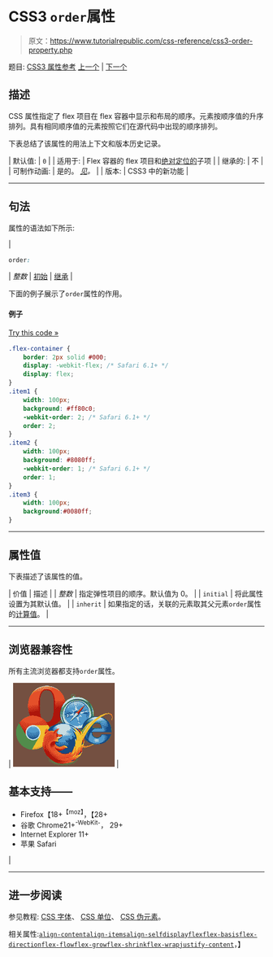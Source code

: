 # CSS3 `order`属性

> 原文：<https://www.tutorialrepublic.com/css-reference/css3-order-property.php>

题目: [CSS3 属性参考](css3-properties.php) [上一个](css3-opacity-property.php) | [下一个](css-outline-property.php)

## 描述

CSS 属性指定了 flex 项目在 flex 容器中显示和布局的顺序。元素按顺序值的升序排列。具有相同顺序值的元素按照它们在源代码中出现的顺序排列。

下表总结了该属性的用法上下文和版本历史记录。

| 默认值: | `0` |
| 适用于: | Flex 容器的 flex 项目和[绝对定位的](../css-tutorial/css-position.php#absolute-positioning)子项 |
| 继承的: | 不 |
| 可制作动画: | 是的。 [*见*](css-animatable-properties.php)*。* |
| 版本: | CSS3 中的新功能 |

* * *

## 句法

属性的语法如下所示:

| 

```css
order: 
```

 | *整数* &#124; [初始](../definitions.php#initial) &#124; [继承](../definitions.php#inherit) |

下面的例子展示了`order`属性的作用。

#### 例子

[Try this code »](../codelab.php?topic=css3&file=order-property "Try this code using online Editor")

```css
.flex-container {
    border: 2px solid #000;
    display: -webkit-flex; /* Safari 6.1+ */
    display: flex;
} 
.item1 {
    width: 100px;
    background: #ff80c0;
    -webkit-order: 2; /* Safari 6.1+ */
    order: 2;
}
.item2 {
    width: 100px;
    background: #8080ff;
    -webkit-order: 1; /* Safari 6.1+ */
    order: 1;
}
.item3 {
    width: 100px;
    background:#0080ff;
}
```

* * *

## 属性值

下表描述了该属性的值。

| 价值 | 描述 |
| *整数* | 指定弹性项目的顺序。默认值为 0。 |
| `initial` | 将此属性设置为其默认值。 |
| `inherit` | 如果指定的话，关联的元素取其父元素`order`属性的[计算值](../definitions.php#computed-value)。 |

* * *

## 浏览器兼容性

所有主流浏览器都支持`order`属性。

| ![Browsers Icon](img/e9331123c77668c1832e541c2fca1002.png) | 

## 基本支持——

*   Firefox【18+<sup class="badge">【moz】</sup>，【28+
*   谷歌 Chrome21+<sup class="badge">-WebKit-</sup>， 29+
*   Internet Explorer 11+
*   苹果 Safari

 |

* * *

## 进一步阅读

参见教程: [CSS 字体](../css-tutorial/css-fonts.php)、 [CSS 单位](../css-tutorial/css-units.php)、 [CSS 伪元素](../css-tutorial/css-pseudo-elements.php)。

相关属性:[`align-content`](css3-align-content-property.php)[`align-items`](css3-align-items-property.php)[`align-self`](css3-align-self-property.php)[`display`](css-display-property.php)[`flex`](css3-flex-property.php)[`flex-basis`](css3-flex-basis-property.php)[`flex-direction`](css3-flex-direction-property.php)[`flex-flow`](css3-flex-flow-property.php)[`flex-grow`](css3-flex-grow-property.php)[`flex-shrink`](css3-flex-shrink-property.php)[`flex-wrap`](css3-flex-wrap-property.php)[`justify-content`](css3-justify-content-property.php)，】